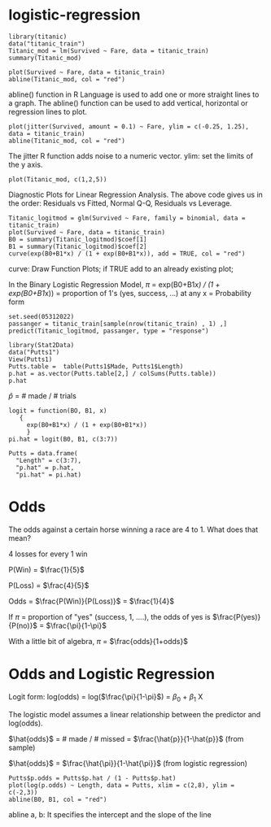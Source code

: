 # logistic-regression
```
library(titanic)
data("titanic_train")
Titanic_mod = lm(Survived ~ Fare, data = titanic_train)
summary(Titanic_mod)

plot(Survived ~ Fare, data = titanic_train)
abline(Titanic_mod, col = "red")   
```

abline() function in R Language is used to add one or more straight lines to a graph. The abline() function can be used to add vertical, horizontal or regression lines to plot. 

```
plot(jitter(Survived, amount = 0.1) ~ Fare, ylim = c(-0.25, 1.25), data = titanic_train)
abline(Titanic_mod, col = "red")
```

The jitter R function adds noise to a numeric vector.
ylim: set the limits of the y axis.

```
plot(Titanic_mod, c(1,2,5))
```

Diagnostic Plots for Linear Regression Analysis. The above code gives us in the order: Residuals vs Fitted, Normal Q-Q, Residuals vs Leverage.

```
Titanic_logitmod = glm(Survived ~ Fare, family = binomial, data = titanic_train)
plot(Survived ~ Fare, data = titanic_train)
B0 = summary(Titanic_logitmod)$coef[1]
B1 = summary(Titanic_logitmod)$coef[2]
curve(exp(B0+B1*x) / (1 + exp(B0+B1*x)), add = TRUE, col = "red")
```

curve: Draw Function Plots; if TRUE add to an already existing plot;

In the Binary Logistic Regression Model, $\pi$ = exp(B0+B1*x) / (1 + exp(B0+B1*x)) = proportion of 1's (yes, success, ...) at any x = Probability form

```
set.seed(05312022)
passanger = titanic_train[sample(nrow(titanic_train) , 1) ,]
predict(Titanic_logitmod, passanger, type = "response")
```

```
library(Stat2Data)
data("Putts1")
View(Putts1)
Putts.table =  table(Putts1$Made, Putts1$Length)
p.hat = as.vector(Putts.table[2,] / colSums(Putts.table))
p.hat
```

$\hat{p}$ = # made / # trials

```
logit = function(BO, B1, x)
   {
     exp(B0+B1*x) / (1 + exp(B0+B1*x))
     }
pi.hat = logit(B0, B1, c(3:7))

Putts = data.frame(
  "Length" = c(3:7),
  "p.hat" = p.hat,
  "pi.hat" = pi.hat)
```

# Odds
The odds against a certain horse winning a race are 4 to 1. What does that mean?

4 losses for every 1 win

P(Win) = $\frac{1}{5}$

P(Loss) = $\frac{4}{5}$

Odds = $\frac{P(Win)}{P(Loss)}$ = $\frac{1}{4}$

If $\pi$ = proportion of "yes" (success, 1, ....), the odds of yes is $\frac{P(yes)}{P(no)}$ = $\frac{\pi}{1-\pi}$

With a little bit of algebra, $\pi$ = $\frac{odds}{1+odds}$

# Odds and Logistic Regression

Logit form: log(odds) = log($\frac{\pi}{1-\pi}$) = $\beta_0$ + $\beta_1$ X

The logistic model assumes a linear relationship between the predictor and log(odds).

$\hat{odds}$ = # made / # missed = $\frac{\hat{p}}{1-\hat{p}}$ (from sample)

$\hat{odds}$ =  $\frac{\hat{\pi}}{1-\hat{\pi}}$ (from logistic regression)

```
Putts$p.odds = Putts$p.hat / (1 - Putts$p.hat)
plot(log(p.odds) ~ Length, data = Putts, xlim = c(2,8), ylim = c(-2,3))
abline(B0, B1, col = "red")
```

abline a, b: It specifies the intercept and the slope of the line
